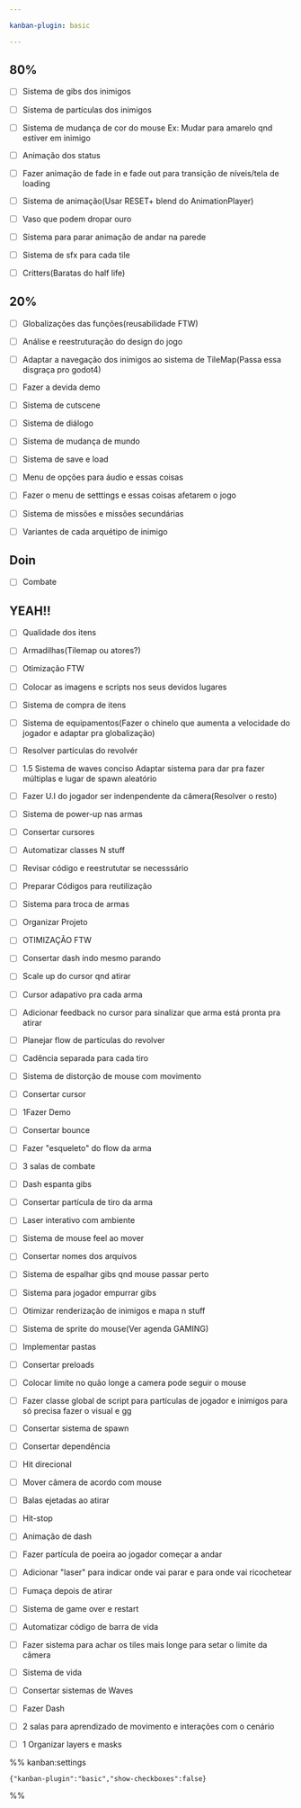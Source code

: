 ```yaml
---

kanban-plugin: basic

---
```


## 80%

- [ ] Sistema de gibs dos inimigos
- [ ] Sistema de partículas dos inimigos
- [ ] Sistema de mudança de cor do mouse Ex: Mudar para amarelo qnd estiver em inimigo
- [ ] Animação dos status
- [ ] Fazer animação de fade in e fade out para transição de níveis/tela de loading
- [ ] Sistema de animação(Usar RESET+ blend do AnimationPlayer)
- [ ] Vaso que podem dropar ouro
- [ ] Sistema para parar animação de andar na parede
- [ ] Sistema de sfx para cada tile
- [ ] Critters(Baratas do half life)


## 20%

- [ ] Globalizações das funções(reusabilidade FTW)
- [ ] Análise e reestruturação do design do jogo
- [ ] Adaptar a navegação dos inimigos ao sistema de TileMap(Passa essa disgraça pro godot4)
- [ ] Fazer a devida demo
- [ ] Sistema de cutscene
- [ ] Sistema de diálogo
- [ ] Sistema de mudança de mundo
- [ ] Sistema de save e load
- [ ] Menu de opções para áudio e essas coisas
- [ ] Fazer o menu de setttings e essas coisas afetarem o jogo
- [ ] Sistema de missões e missões secundárias
- [ ] Variantes de cada arquétipo de inimigo


## Doin

- [ ] Combate


## YEAH!!

- [ ] Qualidade dos itens
- [ ] Armadilhas(Tilemap ou atores?)
- [ ] Otimização FTW
- [ ] Colocar as imagens e scripts nos seus devidos lugares
- [ ] Sistema de compra de itens
- [ ] Sistema de equipamentos(Fazer o chinelo que aumenta a velocidade do jogador e adaptar pra globalização)
- [ ] Resolver partículas do revolvér
- [ ] 1.5 Sistema de waves conciso Adaptar sistema para dar pra fazer múltiplas e lugar de spawn aleatório
- [ ] Fazer U.I do jogador ser indenpendente da câmera(Resolver o resto)
- [ ] Sistema de power-up nas armas
- [ ] Consertar cursores
- [ ] Automatizar classes N stuff
- [ ] Revisar código e reestrututar se necesssário
- [ ] Preparar Códigos para reutilização
- [ ] Sistema para troca de armas
- [ ] Organizar Projeto
- [ ] OTIMIZAÇÃO FTW
- [ ] Consertar dash indo mesmo parando
- [ ] Scale up do cursor qnd atirar
- [ ] Cursor adapativo pra cada arma
- [ ] Adicionar feedback no cursor para sinalizar que arma está pronta pra atirar
- [ ] Planejar flow de partículas do revolver
- [ ] Cadência separada para cada tiro
- [ ] Sistema de distorção de mouse com movimento
- [ ] Consertar cursor
- [ ] 1Fazer Demo
- [ ] Consertar bounce
- [ ] Fazer "esqueleto" do flow da arma
- [ ] 3 salas de combate
- [ ] Dash espanta gibs
- [ ] Consertar partícula de tiro da arma
- [ ] Laser interativo com ambiente
- [ ] Sistema de mouse feel ao mover
- [ ] Consertar nomes dos arquivos
- [ ] Sistema de espalhar gibs qnd mouse passar perto
- [ ] Sistema para jogador empurrar gibs
- [ ] Otimizar renderização de inimigos e mapa n stuff
- [ ] Sistema de sprite do mouse(Ver agenda GAMING)
- [ ] Implementar pastas
- [ ] Consertar preloads
- [ ] Colocar limite no quão longe a camera pode seguir o mouse
- [ ] Fazer classe global de script para partículas de jogador e inimigos para só precisa fazer o visual e gg
- [ ] Consertar sistema de spawn
- [ ] Consertar dependência
- [ ] Hit direcional
- [ ] Mover câmera de acordo com mouse
- [ ] Balas ejetadas ao atirar
- [ ] Hit-stop
- [ ] Animação de dash
- [ ] Fazer partícula de poeira ao jogador começar a andar
- [ ] Adicionar "laser" para indicar onde vai parar e para onde vai ricochetear
- [ ] Fumaça depois de atirar
- [ ] Sistema de game over e restart
- [ ] Automatizar código de barra de vida
- [ ] Fazer sistema para achar os tiles mais longe para setar o limite da câmera
- [ ] Sistema de vida
- [ ] Consertar sistemas de Waves
- [ ] Fazer Dash
- [ ] 2 salas para aprendizado de movimento e interações com o cenário
- [ ] 1 Organizar layers e masks




%% kanban:settings
```
{"kanban-plugin":"basic","show-checkboxes":false}
```
%%